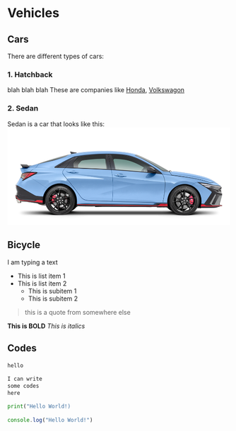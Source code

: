 # Vehicles

## Cars

There are different types of cars:

### 1. Hatchback
blah blah blah
These are companies like [Honda](https://www.honda.com.au), [Volkswagon](https://www.volkswagon.com.au)

### 2. Sedan
Sedan is a car that looks like this: 
![Sedan Car Image](/images/Sedan.png)

## Bicycle
I am typing a text

- This is list item 1
- This is list item 2
    - This is subitem 1
    - This is subitem 2

> this is a quote from somewhere else

**This is BOLD**
*This is italics*

## Codes

`hello`

```
I can write 
some codes 
here
```

```py
print("Hello World!)
```

```js
console.log("Hello World!")
```